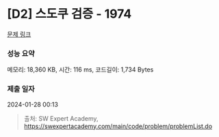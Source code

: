 # [D2] 스도쿠 검증 - 1974 

[문제 링크](https://swexpertacademy.com/main/code/problem/problemDetail.do?contestProbId=AV5Psz16AYEDFAUq) 

### 성능 요약

메모리: 18,360 KB, 시간: 116 ms, 코드길이: 1,734 Bytes

### 제출 일자

2024-01-28 00:13



> 출처: SW Expert Academy, https://swexpertacademy.com/main/code/problem/problemList.do